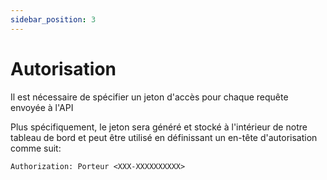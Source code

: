 ```yaml
---
sidebar_position: 3
---
```


# Autorisation

Il est nécessaire de spécifier un jeton d'accès pour chaque requête envoyée à l'API

Plus spécifiquement, le jeton sera généré et stocké à l'intérieur de notre tableau de bord et peut être utilisé en définissant un en-tête d'autorisation comme suit:

```
Authorization: Porteur <XXX-XXXXXXXXXX>
```